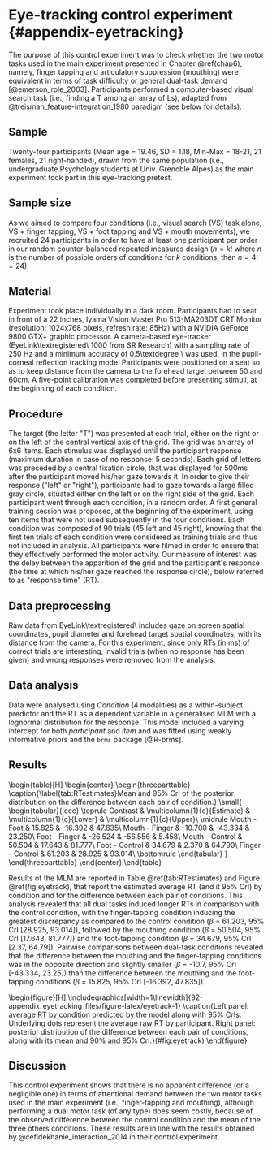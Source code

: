 # Eye-tracking control experiment {#appendix-eyetracking}



The purpose of this control experiment was to check whether the two motor tasks used in the main experiment presented in Chapter \@ref(chap6), namely, finger tapping and articulatory suppression (mouthing) were equivalent in terms of task difficulty or general dual-task demand [@emerson_role_2003]. Participants performed a computer-based visual search task (i.e., finding a T among an array of Ls), adapted from @treisman_feature-integration_1980 paradigm (see below for details).

## Sample

Twenty-four participants (Mean age = 19.46, SD = 1.18, Min-Max = 18-21, 21 females, 21 right-handed), drawn from the same population (i.e., undergraduate Psychology students at Univ. Grenoble Alpes) as the main experiment took part in this eye-tracking pretest.

## Sample size

As we aimed to compare four conditions (i.e., visual search (VS) task alone, VS + finger tapping, VS + foot tapping and VS + mouth movements), we recruited 24 participants in order to have at least one participant per order in our random counter-balanced repeated measures design ($n = k!$ where $n$ is the number of possible orders of conditions for $k$ conditions, then $n =4 != 24$).

## Material

Experiment took place individually in a dark room. Participants had to seat in front of a 22 inches, Iyama Vision Master Pro 513-MA203DT CRT Monitor (resolution: 1024x768 pixels, refresh rate: 85Hz) with a NVIDIA GeForce 9800 GTX+ graphic processor. A camera-based eye-tracker (EyeLink\textregistered\ 1000 from SR Research) with a sampling rate of 250 Hz and a minimum accuracy of 0.5\textdegree \ was used, in the pupil-corneal reflection tracking mode. Participants were positioned on a seat so as to keep distance from the camera to the forehead target between 50 and 60cm. A five-point calibration was completed before presenting stimuli, at the beginning of each condition.

## Procedure

The target (the letter "T") was presented at each trial, either on the right or on the left of the central vertical axis of the grid. The grid was an array of 6x6 items. Each stimulus was displayed until the participant response (maximum duration in case of no response: 5 seconds). Each grid of letters was preceded by a central fixation circle, that was displayed for 500ms after the participant moved his/her gaze towards it. In order to give their response ("left" or "right"), participants had to gaze towards a large filled gray circle, situated either on the left or on the right side of the grid. Each participant went through each condition, in a random order. A first general training session was proposed, at the beginning of the experiment, using ten items that were not used subsequently in the four conditions. Each condition was composed of 90 trials (45 left and 45 right), knowing that the first ten trials of each condition were considered as training trials and thus not included in analysis. All participants were filmed in order to ensure that they effectively performed the motor activity. 
Our measure of interest was the delay between the apparition of the grid and the participant's response (the time at which his/her gaze reached the response circle), below referred to as "response time" (RT).

## Data preprocessing

Raw data from EyeLink\textregistered\ includes gaze on screen spatial coordinates, pupil diameter and forehead target spatial coordinates, with its distance from the camera. For this experiment, since only RTs (in ms) of correct trials are interesting, invalid trials (when no response has been given) and wrong responses were removed from the analysis.

## Data analysis

Data were analysed using *Condition* (4 modalities) as a within-subject predictor and the RT as a dependent variable in a generalised MLM with a lognormal distribution for the response. This model included a varying intercept for both *participant* and *item* and was fitted using weakly informative priors and the `brms` package [@R-brms].

## Results



\begin{table}[H]
\begin{center}
\begin{threeparttable}
\caption{\label{tab:RTestimates}Mean and 95\% CrI of the posterior distribution on the difference between each pair of condition.}
\small{
\begin{tabular}{lccc}
\toprule
Contrast & \multicolumn{1}{c}{Estimate} & \multicolumn{1}{c}{Lower} & \multicolumn{1}{c}{Upper}\\
\midrule
Mouth - Foot & 15.825 & -16.392 & 47.835\\
Mouth - Finger & -10.700 & -43.334 & 23.250\\
Foot - Finger & -26.524 & -56.556 & 5.458\\
Mouth - Control & 50.504 & 17.643 & 81.777\\
Foot - Control & 34.679 & 2.370 & 64.790\\
Finger - Control & 61.203 & 28.925 & 93.014\\
\bottomrule
\end{tabular}
}
\end{threeparttable}
\end{center}
\end{table}

Results of the MLM are reported in Table \@ref(tab:RTestimates) and Figure \@ref(fig:eyetrack), that report the estimated average RT (and it 95% CrI) by condition and for the difference between each pair of conditions. This analysis revealed that all dual tasks induced longer RTs in comparison with the control condition, with the finger-tapping condition inducing the greatest discrepancy as compared to the control condition ($\beta$ = 61.203, 95% CrI [28.925, 93.014]), followed by the mouthing condition ($\beta$ = 50.504, 95% CrI [17.643, 81.777]) and the foot-tapping condition ($\beta$ = 34.679, 95% CrI [2.37, 64.79]). Pairwise comparisons between dual-task conditions revealed that the difference between the mouthing and the finger-tapping conditions was in the opposite direction and slightly smaller ($\beta$ = -10.7, 95% CrI [-43.334, 23.25]) than the difference between the mouthing and the foot-tapping conditions ($\beta$ = 15.825, 95% CrI [-16.392, 47.835]).

\begin{figure}[H]
\includegraphics[width=1\linewidth]{92-appendix_eyetracking_files/figure-latex/eyetrack-1} \caption{Left panel: average RT by condition predicted by the model along with 95\% CrIs. Underlying dots represent the average raw RT by participant. Right panel: posterior distribution of the difference between each pair of conditions, along with its mean and 90\% and 95\% CrI.}(\#fig:eyetrack)
\end{figure}

## Discussion

This control experiment shows that there is no apparent difference (or a negligible one) in terms of attentional demand between the two motor tasks used in the main experiment (i.e., finger-tapping and mouthing), although performing a dual motor task (of any type) does seem costly, because of the observed difference between the control condition and the mean of the three others conditions. These results are in line with the results obtained by @cefidekhanie_interaction_2014 in their control experiment.
